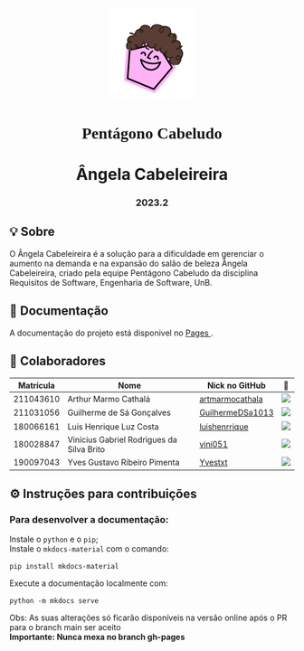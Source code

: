 <p align="center">
    <img src="./docs/img/logo.png" alt="Logo Pentágono Cabeludo" width="150">
</p>
<h1 align="center" style="font-family: cursive;"> <strong> Pentágono Cabeludo </strong> </h1>
<h1 align="center"> Ângela Cabeleireira </h1>
<h3 align="center"> 2023.2 </h3>

## 💡 Sobre

O Ângela Cabeleireira é a solução para a dificuldade em gerenciar o aumento na demanda e na expansão do salão de beleza Ângela Cabeleireira, criado pela equipe Pentágono Cabeludo da disciplina Requisitos de Software, Engenharia de Software, UnB.

## 📒 Documentação

A documentação do projeto está disponivel no <a target="_blank" href="https://mdsreq-fga-unb.github.io/2023.2-AngelaCabeleireira/"> Pages </a>.

## 👥 Colaboradores

| Matrícula | Nome                                      | Nick no GitHub                                          |                                    📸                                     |
| :-------: | ----------------------------------------- | ------------------------------------------------------- | :-----------------------------------------------------------------------: |
| 211043610 | Arthur Marmo Cathalá                      | [artmarmocathala](https://github.com/artmarmocathala)   | <img src="https://avatars.githubusercontent.com/u/41844192?v=4" width=50> |
| 211031056 | Guilherme de Sá Gonçalves                 | [GuilhermeDSa1013](https://github.com/GuilhermeDSa1013) | <img src="https://avatars.githubusercontent.com/u/92813703?v=4" width=50> |
| 180066161 | Luis Henrique Luz Costa                   | [luishenrrique](https://github.com/luishenrrique)       | <img src="https://avatars.githubusercontent.com/u/40144816?v=4" width=50> |
| 180028847 | Vinícius Gabriel Rodrigues da Silva Brito | [vini051](https://github.com/vini051)                   | <img src="https://avatars.githubusercontent.com/u/60819460?v=4" width=50> |
| 190097043 | Yves Gustavo Ribeiro Pimenta              | [Yvestxt](https://github.com/Yvestxt)                   | <img src="https://avatars.githubusercontent.com/u/73966483?v=4" width=50> |

## ⚙️ Instruções para contribuições

### Para desenvolver a documentação:

Instale o `python` e o `pip`; </br>
Instale o `mkdocs-material` com o comando:

```
pip install mkdocs-material
```

Execute a documentação localmente com:

```
python -m mkdocs serve
```

Obs: As suas alterações só ficarão disponíveis na versão online após o PR para o branch main ser aceito </br>
**Importante: Nunca mexa no branch gh-pages**
